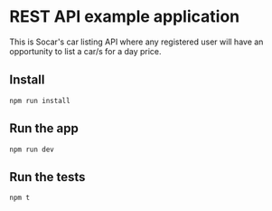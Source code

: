 # REST API example application

This is Socar's car listing API
where any registered user will
have an opportunity to list a car/s for a day price.


## Install

    npm run install

## Run the app

    npm run dev

## Run the tests

    npm t
